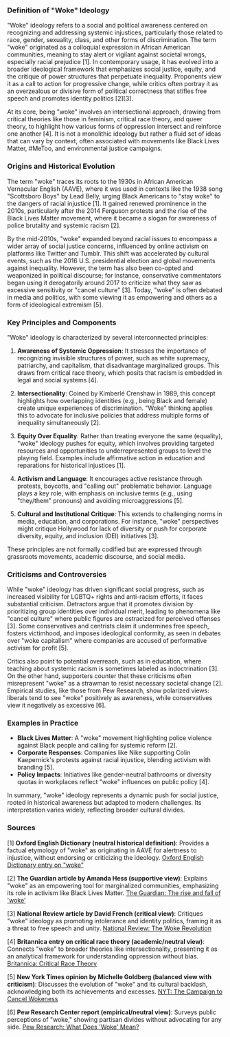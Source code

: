 ### Definition of "Woke" Ideology

"Woke" ideology refers to a social and political awareness centered on recognizing and addressing systemic injustices, particularly those related to race, gender, sexuality, class, and other forms of discrimination. The term "woke" originated as a colloquial expression in African American communities, meaning to stay alert or vigilant against societal wrongs, especially racial prejudice [1]. In contemporary usage, it has evolved into a broader ideological framework that emphasizes social justice, equity, and the critique of power structures that perpetuate inequality. Proponents view it as a call to action for progressive change, while critics often portray it as an overzealous or divisive form of political correctness that stifles free speech and promotes identity politics [2][3].

At its core, being "woke" involves an intersectional approach, drawing from critical theories like those in feminism, critical race theory, and queer theory, to highlight how various forms of oppression intersect and reinforce one another [4]. It is not a monolithic ideology but rather a fluid set of ideas that can vary by context, often associated with movements like Black Lives Matter, #MeToo, and environmental justice campaigns.

### Origins and Historical Evolution

The term "woke" traces its roots to the 1930s in African American Vernacular English (AAVE), where it was used in contexts like the 1938 song "Scottsboro Boys" by Lead Belly, urging Black Americans to "stay woke" to the dangers of racial injustice [1]. It gained renewed prominence in the 2010s, particularly after the 2014 Ferguson protests and the rise of the Black Lives Matter movement, where it became a slogan for awareness of police brutality and systemic racism [2].

By the mid-2010s, "woke" expanded beyond racial issues to encompass a wider array of social justice concerns, influenced by online activism on platforms like Twitter and Tumblr. This shift was accelerated by cultural events, such as the 2016 U.S. presidential election and global movements against inequality. However, the term has also been co-opted and weaponized in political discourse; for instance, conservative commentators began using it derogatorily around 2017 to criticize what they saw as excessive sensitivity or "cancel culture" [3]. Today, "woke" is often debated in media and politics, with some viewing it as empowering and others as a form of ideological extremism [5].

### Key Principles and Components

"Woke" ideology is characterized by several interconnected principles:

1. **Awareness of Systemic Oppression**: It stresses the importance of recognizing invisible structures of power, such as white supremacy, patriarchy, and capitalism, that disadvantage marginalized groups. This draws from critical race theory, which posits that racism is embedded in legal and social systems [4].

2. **Intersectionality**: Coined by Kimberlé Crenshaw in 1989, this concept highlights how overlapping identities (e.g., being Black and female) create unique experiences of discrimination. "Woke" thinking applies this to advocate for inclusive policies that address multiple forms of inequality simultaneously [2].

3. **Equity Over Equality**: Rather than treating everyone the same (equality), "woke" ideology pushes for equity, which involves providing targeted resources and opportunities to underrepresented groups to level the playing field. Examples include affirmative action in education and reparations for historical injustices [1].

4. **Activism and Language**: It encourages active resistance through protests, boycotts, and "calling out" problematic behavior. Language plays a key role, with emphasis on inclusive terms (e.g., using "they/them" pronouns) and avoiding microaggressions [5].

5. **Cultural and Institutional Critique**: This extends to challenging norms in media, education, and corporations. For instance, "woke" perspectives might critique Hollywood for lack of diversity or push for corporate diversity, equity, and inclusion (DEI) initiatives [3].

These principles are not formally codified but are expressed through grassroots movements, academic discourse, and social media.

### Criticisms and Controversies

While "woke" ideology has driven significant social progress, such as increased visibility for LGBTQ+ rights and anti-racism efforts, it faces substantial criticism. Detractors argue that it promotes division by prioritizing group identities over individual merit, leading to phenomena like "cancel culture" where public figures are ostracized for perceived offenses [3]. Some conservatives and centrists claim it undermines free speech, fosters victimhood, and imposes ideological conformity, as seen in debates over "woke capitalism" where companies are accused of performative activism for profit [5].

Critics also point to potential overreach, such as in education, where teaching about systemic racism is sometimes labeled as indoctrination [3]. On the other hand, supporters counter that these criticisms often misrepresent "woke" as a strawman to resist necessary societal change [2]. Empirical studies, like those from Pew Research, show polarized views: liberals tend to see "woke" positively as awareness, while conservatives view it negatively as excessive [6].

### Examples in Practice

- **Black Lives Matter**: A "woke" movement highlighting police violence against Black people and calling for systemic reform [2].
- **Corporate Responses**: Companies like Nike supporting Colin Kaepernick's protests against racial injustice, blending activism with branding [5].
- **Policy Impacts**: Initiatives like gender-neutral bathrooms or diversity quotas in workplaces reflect "woke" influences on public policy [4].

In summary, "woke" ideology represents a dynamic push for social justice, rooted in historical awareness but adapted to modern challenges. Its interpretation varies widely, reflecting broader cultural divides.

### Sources

[1] **Oxford English Dictionary (neutral historical definition)**: Provides a factual etymology of "woke" as originating in AAVE for alertness to injustice, without endorsing or criticizing the ideology. [Oxford English Dictionary entry on "woke"](https://www.oed.com/view/Entry/123102?redirectedFrom=woke&)

[2] **The Guardian article by Amanda Hess (supportive view)**: Explains "woke" as an empowering tool for marginalized communities, emphasizing its role in activism like Black Lives Matter. [The Guardian: The rise and fall of 'woke'](https://www.theguardian.com/books/2020/nov/21/woke-what-does-it-mean-and-why-are-people-so-angry-about-it)

[3] **National Review article by David French (critical view)**: Critiques "woke" ideology as promoting intolerance and identity politics, framing it as a threat to free speech and unity. [National Review: The Woke Revolution](https://www.nationalreview.com/2021/06/the-woke-revolution/)

[4] **Britannica entry on critical race theory (academic/neutral view)**: Connects "woke" to broader theories like intersectionality, presenting it as an analytical framework for understanding oppression without bias. [Britannica: Critical Race Theory](https://www.britannica.com/topic/critical-race-theory)

[5] **New York Times opinion by Michelle Goldberg (balanced view with criticism)**: Discusses the evolution of "woke" and its cultural backlash, acknowledging both its achievements and excesses. [NYT: The Campaign to Cancel Wokeness](https://www.nytimes.com/2021/02/26/opinion/woke-cancel-culture.html)

[6] **Pew Research Center report (empirical/neutral view)**: Surveys public perceptions of "woke," showing partisan divides without advocating for any side. [Pew Research: What Does 'Woke' Mean?](https://www.pewresearch.org/short-reads/2023/03/28/what-does-woke-mean/)